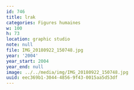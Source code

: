 ```yaml
---
id: 746
title: lrak
categories: Figures humaines
w: 100
h: 73
location: graphic studio
note: null
file: IMG_20180922_150748.jpg
year: '2004'
year_start: 2004
year_end: null
image: ../../media/img/IMG_20180922_150748.jpg
uuid: eec369b1-3044-4856-9f43-0015aa5d53df
---
```


